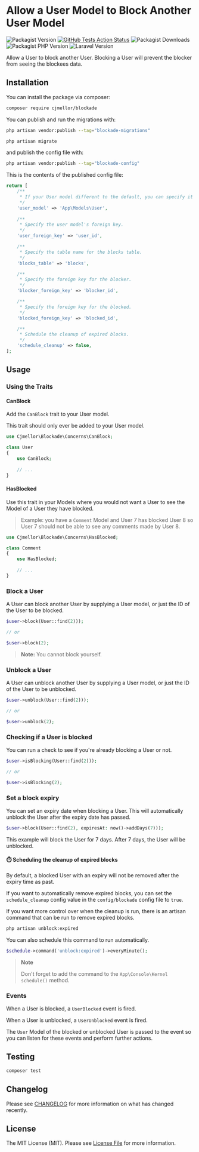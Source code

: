 # Allow a User Model to Block Another User Model

![Packagist Version](https://img.shields.io/packagist/v/cjmellor/blockade?color=rgb%2856%20189%20248%29&label=release&style=for-the-badge)
[![GitHub Tests Action Status](https://img.shields.io/github/actions/workflow/status/cjmellor/blockade/run-pest.yml?branch=main&label=tests&style=for-the-badge&color=rgb%28134%20239%20128%29)](https://github.com/cjmellor/blockade/actions?query=workflow%3Arun-tests+branch%3Amain)
![Packagist Downloads](https://img.shields.io/packagist/dt/cjmellor/blockade?color=rgb%28249%20115%2022%29&style=for-the-badge)
![Packagist PHP Version](https://img.shields.io/packagist/dependency-v/cjmellor/blockade/php?color=rgb%28165%20180%20252%29&logo=php&logoColor=rgb%28165%20180%20252%29&style=for-the-badge)
![Laravel Version](https://img.shields.io/badge/laravel-^10.0-rgb(235%2068%2050)?style=for-the-badge&logo=laravel)

Allow a User to block another User. Blocking a User will prevent the blocker from seeing the blockees data.

## Installation

You can install the package via composer:

```bash
composer require cjmellor/blockade
```

You can publish and run the migrations with:

```bash
php artisan vendor:publish --tag="blockade-migrations"

php artisan migrate
```

and publish the config file with:

```bash
php artisan vendor:publish --tag="blockade-config"
```

This is the contents of the published config file:

```php
return [
    /**
     * If your User model different to the default, you can specify it here.
     */
    'user_model' => 'App\Models\User',
    
    /**
     * Specify the user model's foreign key.
     */
    'user_foreign_key' => 'user_id',

    /**
     * Specify the table name for the blocks table.
     */
    'blocks_table' => 'blocks',

    /**
     * Specify the foreign key for the blocker.
     */
    'blocker_foreign_key' => 'blocker_id',

    /**
     * Specify the foreign key for the blocked.
     */
    'blocked_foreign_key' => 'blocked_id',

    /**
     * Schedule the cleanup of expired blocks.
     */
    'schedule_cleanup' => false,
];

```

## Usage

### Using the Traits

#### CanBlock

Add the `CanBlock` trait to your User model.

This trait should only ever be added to your User model.

```php
use Cjmellor\Blockade\Concerns\CanBlock;

class User
{
    use CanBlock;
    
    // ...
}
```

#### HasBlocked

Use this trait in your Models where you would not want a User to see the Model of a User they have blocked.

> Example: you have a `Comment` Model and User 7 has blocked User 8 so User 7 should not be able to see any comments made by User 8.

```php
use Cjmellor\Blockade\Concerns\HasBlocked;

class Comment
{
    use HasBlocked;
    
    // ...
}
```

### Block a User

A User can block another User by supplying a User model, or just the ID of the User to be blocked.

```php
$user->block(User::find(2)));

// or

$user->block(2);
```

> **Note:** 
> You cannot block yourself.

### Unblock a User

A User can unblock another User by supplying a User model, or just the ID of the User to be unblocked.

```php
$user->unblock(User::find(2)));

// or

$user->unblock(2);
```

### Checking if a User is blocked

You can run a check to see if you're already blocking a User or not.

```php
$user->isBlocking(User::find(2)));

// or

$user->isBlocking(2);
```

### Set a block expiry

You can set an expiry date when blocking a User. This will automatically unblock the User after the expiry date has passed.

```php
$user->block(User::find(2), expiresAt: now()->addDays(7)));
```

This example will block the User for 7 days. After 7 days, the User will be unblocked.

#### ⏱️ Scheduling the cleanup of expired blocks

By default, a blocked User with an expiry will not be removed after the expiry time as past.

If you want to automatically remove expired blocks, you can set the `schedule_cleanup` config value in the `config/blockade` config file to `true`.

If you want more control over when the cleanup is run, there is an artisan command that can be run to remove expired blocks.

```bash
php artisan unblock:expired
```

You can also schedule this command to run automatically.

```php
$schedule->command('unblock:expired')->everyMinute();
```

> **Note**
> 
> Don't forget to add the command to the `App\Console\Kernel` `schedule()` method.
 
### Events

When a User is blocked, a `UserBlocked` event is fired.

When a User is unblocked, a `UserUnblocked` event is fired.

The `User` Model of the blocked or unblocked User is passed to the event so you can listen for these events and perform further actions.

## Testing

```bash
composer test
```

## Changelog

Please see [CHANGELOG](CHANGELOG.md) for more information on what has changed recently.

## License

The MIT License (MIT). Please see [License File](LICENSE.md) for more information.
